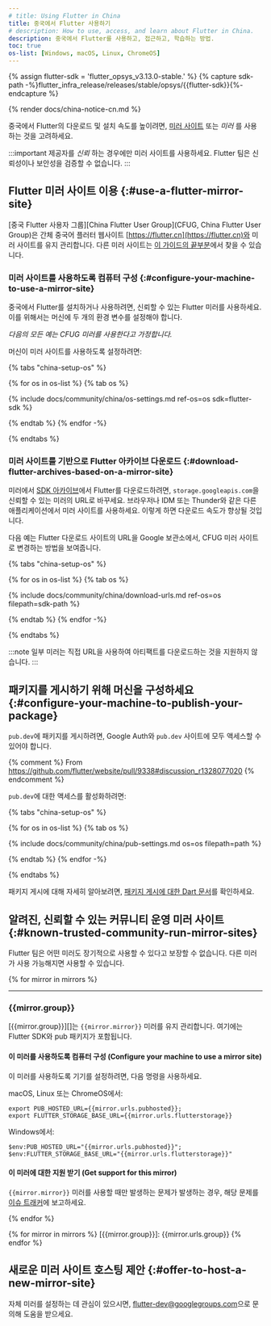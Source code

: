 ```yaml
---
# title: Using Flutter in China
title: 중국에서 Flutter 사용하기
# description: How to use, access, and learn about Flutter in China.
description: 중국에서 Flutter를 사용하고, 접근하고, 학습하는 방법.
toc: true
os-list: [Windows, macOS, Linux, ChromeOS]
---
```


{% assign flutter-sdk = 'flutter_opsys_v3.13.0-stable.' %}
{% capture sdk-path -%}flutter_infra_release/releases/stable/opsys/{{flutter-sdk}}{%- endcapture %}

{% render docs/china-notice-cn.md %}

중국에서 Flutter의 다운로드 및 설치 속도를 높이려면, [미러 사이트][mirror site] 또는 _미러_ 를 사용하는 것을 고려하세요.

:::important
제공자를 _신뢰_ 하는 경우에만 미러 사이트를 사용하세요.
Flutter 팀은 신뢰성이나 보안성을 검증할 수 없습니다.
:::

[mirror site]: https://en.wikipedia.org/wiki/Mirror_site

## Flutter 미러 사이트 이용 {:#use-a-flutter-mirror-site}

[중국 Flutter 사용자 그룹][China Flutter User Group](CFUG, China Flutter User Group)은 간체 중국어 플러터 웹사이트 [https://flutter.cn](https://flutter.cn)와 미러 사이트를 유지 관리합니다. 
다른 미러 사이트는 [이 가이드의 끝부분](#known-trusted-community-run-mirror-sites)에서 찾을 수 있습니다.

### 미러 사이트를 사용하도록 컴퓨터 구성 {:#configure-your-machine-to-use-a-mirror-site}

중국에서 Flutter를 설치하거나 사용하려면, 신뢰할 수 있는 Flutter 미러를 사용하세요. 
이를 위해서는 머신에 두 개의 환경 변수를 설정해야 합니다.

_다음의 모든 예는 CFUG 미러를 사용한다고 가정합니다._

머신이 미러 사이트를 사용하도록 설정하려면:

{% tabs "china-setup-os" %}

{% for os in os-list %}
{% tab os %}

{% include docs/community/china/os-settings.md ref-os=os sdk=flutter-sdk %}

{% endtab %}
{% endfor -%}

{% endtabs %}

### 미러 사이트를 기반으로 Flutter 아카이브 다운로드 {:#download-flutter-archives-based-on-a-mirror-site}

미러에서 [SDK 아카이브][SDK archive]에서 Flutter를 다운로드하려면, 
`storage.googleapis.com`을 신뢰할 수 있는 미러의 URL로 바꾸세요. 
브라우저나 IDM 또는 Thunder와 같은 다른 애플리케이션에서 미러 사이트를 사용하세요. 
이렇게 하면 다운로드 속도가 향상될 것입니다.

[SDK archive]: /release/archive

다음 예는 Flutter 다운로드 사이트의 URL을 Google 보관소에서, 
CFUG 미러 사이트로 변경하는 방법을 보여줍니다.

{% tabs "china-setup-os" %}

{% for os in os-list %}
{% tab os %}

{% include docs/community/china/download-urls.md ref-os=os filepath=sdk-path %}

{% endtab %}
{% endfor -%}

{% endtabs %}

:::note
일부 미러는 직접 URL을 사용하여 아티팩트를 다운로드하는 것을 지원하지 않습니다.
:::

## 패키지를 게시하기 위해 머신을 구성하세요 {:#configure-your-machine-to-publish-your-package}

`pub.dev`에 패키지를 게시하려면, Google Auth와 `pub.dev` 사이트에 모두 액세스할 수 있어야 합니다.

{% comment %}
From <https://github.com/flutter/website/pull/9338#discussion_r1328077020>
{% endcomment %}

`pub.dev`에 대한 액세스를 활성화하려면:

{% tabs "china-setup-os" %}

{% for os in os-list %}
{% tab os %}

{% include docs/community/china/pub-settings.md os=os filepath=path %}

{% endtab %}
{% endfor -%}

{% endtabs %}

패키지 게시에 대해 자세히 알아보려면, [패키지 게시에 대한 Dart 문서][Dart documentation on publishing packages]를 ​​확인하세요.

[Dart documentation on publishing packages]: {{site.dart-site}}/tools/pub/publishing

## 알려진, 신뢰할 수 있는 커뮤니티 운영 미러 사이트 {:#known-trusted-community-run-mirror-sites}

Flutter 팀은 어떤 미러도 장기적으로 사용할 수 있다고 보장할 수 없습니다. 
다른 미러가 사용 가능해지면 사용할 수 있습니다.

{% for mirror in mirrors %}

<hr>

### {{mirror.group}}

[{{mirror.group}}][]는 `{{mirror.mirror}}` 미러를 유지 관리합니다. 
여기에는 Flutter SDK와 pub 패키지가 포함됩니다.

#### 이 미러를 사용하도록 컴퓨터 구성 (Configure your machine to use a mirror site)

이 미러를 사용하도록 기기를 설정하려면, 다음 명령을 사용하세요.

macOS, Linux 또는 ChromeOS에서:

```console
export PUB_HOSTED_URL={{mirror.urls.pubhosted}};
export FLUTTER_STORAGE_BASE_URL={{mirror.urls.flutterstorage}}
```

Windows에서:

```console
$env:PUB_HOSTED_URL="{{mirror.urls.pubhosted}}";
$env:FLUTTER_STORAGE_BASE_URL="{{mirror.urls.flutterstorage}}"
```

#### 이 미러에 대한 지원 받기 (Get support for this mirror)

`{{mirror.mirror}}` 미러를 사용할 때만 발생하는 문제가 발생하는 경우, 
해당 문제를 [이슈 트래커]({{mirror.urls.issues}})에 보고하세요.

{% endfor %}

{% for mirror in mirrors %}
[{{mirror.group}}]: {{mirror.urls.group}}
{% endfor %}

## 새로운 미러 사이트 호스팅 제안 {:#offer-to-host-a-new-mirror-site}

자체 미러를 설정하는 데 관심이 있으시면, 
[flutter-dev@googlegroups.com](mailto:flutter-dev@googlegroups.com)으로 문의해 도움을 받으세요.